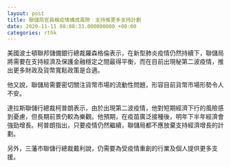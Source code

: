 ```yaml
---
layout: post
title: 聯儲局官員稱疫情構成風險　支持推更多支持計劃
date: 2020-11-11 08:08:33.000000000 +08:00
categories: rthk
---
```


美國波士頓聯邦儲備銀行總裁羅森格倫表示，在新型肺炎疫情仍然持續下，聯儲局將需要在支持經濟及保護金融穩定之間最得平衡，而在目前出現秘第二波疫情，推出更多財政及貨幣寬鬆政策是合適。

他又說，聯儲局需要密切關注貨幣市場的流動性問題，形容目前貨幣市場形勢令人不安。

達拉斯聯儲行總裁柯普朗表示，由於出現第二波疫情，他對短期經濟下行的風險感到憂慮，但長期前景仍較為樂觀。他預期，在疫苗廣泛接種後，明年下半年經濟會強勁增長。柯普朗指出，只要疫情仍然繼續，聯儲局都不應放棄支持經濟增長的計劃。

另外，三藩市聯儲行總裁戴利說，仍需要為受疫情重創的行業及個人提供更多支援。
